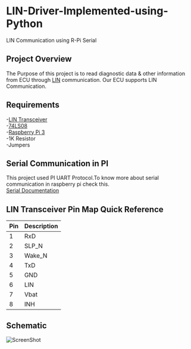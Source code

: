 # LIN-Driver-Implemented-using-Python
LIN Communication using R-Pi Serial 

## Project Overview

The Purpose of this project is to read diagnostic data & other information from ECU through [LIN](https://en.wikipedia.org/wiki/Local_Interconnect_Network) communication.
Our ECU supports LIN Communication.

## Requirements
-[LIN Transceiver](https://www.nxp.com/docs/en/data-sheet/TJA1020.pdf)\
-[74LS08](http://www.sycelectronica.com.ar/semiconductores/74LS08.pdf)\
-[Raspberry Pi 3](https://www.raspberrypi.org/products/raspberry-pi-3-model-b/)\
-1K Resistor\
-Jumpers

## Serial Communication in PI

This project used PI UART Protocol.To know more about serial communication in raspberry pi check this.\
[Serial Documentation](https://www.raspberrypi.org/documentation/configuration/uart.md)

## LIN Transceiver Pin Map Quick Reference

| Pin | Description |
| ----------- | ----------- |
| 1 | RxD |
| 2 | SLP_N |
| 3 | Wake_N |
| 4 | TxD |
| 5 | GND |
| 6 | LIN |
| 7 | Vbat |
| 8 | INH |

## Schematic

![ScreenShot](https://{Schematic.JPG})

